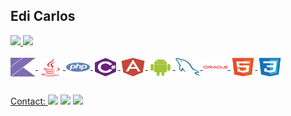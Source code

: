 ## Edi Carlos
 <div>
  <a href="https://github.com/edicarlos10">
  <img height="180em" src="https://github-readme-stats.vercel.app/api?username=edicarlos10&show_icons=true&theme=dark&include_all_commits=true&count_private=true"/>
  <img height="180em" src="https://github-readme-stats.vercel.app/api/top-langs/?username=edicarlos10&layout=compact&langs_count=7&theme=dark"/>
</div>
<div style="display: inline_block"><br>
  <img align="center" alt="Edi-Kt" height="30" width="40" src="https://raw.githubusercontent.com/devicons/devicon/master/icons/kotlin/kotlin-plain.svg">
  <img align="center" alt="Edi-Jv" height="30" width="40" src="https://raw.githubusercontent.com/devicons/devicon/master/icons/java/java-plain.svg">
 <img align="center" alt="Edi-Jv" height="30" width="40" src="https://raw.githubusercontent.com/devicons/devicon/master/icons/php/php-plain.svg">
 <img align="center" alt="Edi-Jv" height="30" width="40" src="https://raw.githubusercontent.com/devicons/devicon/master/icons/csharp/csharp-plain.svg">
 <img align="center" alt="Edi-Jv" height="30" width="40" src="https://raw.githubusercontent.com/devicons/devicon/master/icons/angularjs/angularjs-plain.svg">
    <img align="center" alt="Edi-An" height="30" width="40" src="https://raw.githubusercontent.com/devicons/devicon/master/icons/android/android-plain.svg">
  <img align="center" alt="Edi-MySql" height="30" width="40" src="https://raw.githubusercontent.com/devicons/devicon/master/icons/mysql/mysql-original.svg">
 <img align="center" alt="Edi-MySql" height="30" width="40" src="https://raw.githubusercontent.com/devicons/devicon/master/icons/oracle/oracle-original.svg">
  <img align="center" alt="Edi-HTML" height="30" width="40" src="https://raw.githubusercontent.com/devicons/devicon/master/icons/html5/html5-original.svg">
  <img align="center" alt="Edi-CSS" height="30" width="40" src="https://raw.githubusercontent.com/devicons/devicon/master/icons/css3/css3-original.svg">
</div>
  
  ##
 
<div>    
 Contact:
  <a href = "mailto:edi.carlos.do.ec@gmail.com"><img src="https://img.shields.io/badge/Gmail-D14836?style=for-the-badge&logo=gmail&logoColor=white" target="_blank"></a>
  <a href="https://www.linkedin.com/in/edi-carlos-0424b713b/" target="_blank"><img src="https://img.shields.io/badge/-LinkedIn-%230077B5?style=for-the-badge&logo=linkedin&logoColor=white" target="_blank"></a>  
  <a href="https://stackoverflow.com/users/6136603/edi?tab=profile" target="_blank"><img src="https://img.shields.io/badge/Stack_Overflow-FE7A16?style=for-the-badge&logo=stack-overflow&logoColor=white" target="_blank"></a>  
</div>

<!---
edicarlos10/edicarlos10 is a ✨ special ✨ repository because its `README.md` (this file) appears on your GitHub profile.
You can click the Preview link to take a look at your changes.
--->
